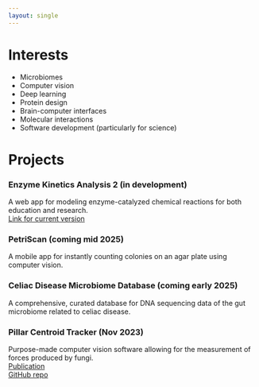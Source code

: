 ```yaml
---
layout: single
---
```


# Interests
- Microbiomes
- Computer vision
- Deep learning
- Protein design
- Brain-computer interfaces
- Molecular interactions
- Software development (particularly for science)

# Projects

### Enzyme Kinetics Analysis 2 (in development)
A web app for modeling enzyme-catalyzed chemical reactions for both education and research.  
[Link for current version](https://enzyme-kinetics.shinyapps.io/enzkinet_webpage/)

### PetriScan (coming mid 2025)
A mobile app for instantly counting colonies on an agar plate using computer vision.

### Celiac Disease Microbiome Database (coming early 2025)
A comprehensive, curated database for DNA sequencing data of the gut microbiome related to celiac disease.

### Pillar Centroid Tracker (Nov 2023)
Purpose-made computer vision software allowing for the measurement of forces produced by fungi.  
[Publication](https://ieeexplore.ieee.org/document/10344304)  
[GitHub repo](https://github.com/HaigBishop/pillar-centroid-tracker)
